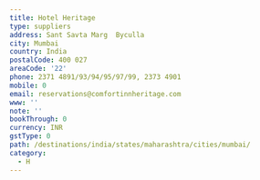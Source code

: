 ```yaml
---
title: Hotel Heritage
type: suppliers
address: Sant Savta Marg  Byculla
city: Mumbai
country: India
postalCode: 400 027
areaCode: '22'
phone: 2371 4891/93/94/95/97/99, 2373 4901
mobile: 0
email: reservations@comfortinnheritage.com
www: ''
note: ''
bookThrough: 0
currency: INR
gstType: 0
path: /destinations/india/states/maharashtra/cities/mumbai/
category:
  - H
---
```



